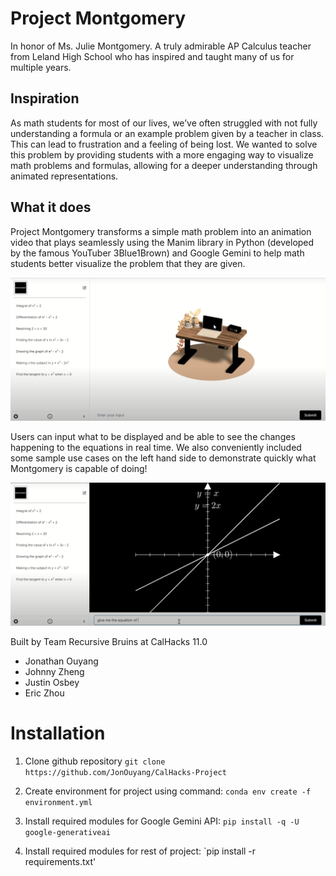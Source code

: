 # Project Montgomery

In honor of Ms. Julie Montgomery. A truly admirable AP Calculus teacher from Leland High School who has inspired and taught many of us for multiple years.

## Inspiration

As math students for most of our lives, we’ve often struggled with not fully understanding a formula or an example problem given by a teacher in class. This can lead to frustration and a feeling of being lost. We wanted to solve this problem by providing students with a more engaging way to visualize math problems and formulas, allowing for a deeper understanding through animated representations.

## What it does

Project Montgomery transforms a simple math problem into an animation video that plays seamlessly using the Manim library in Python (developed by the famous YouTuber 3Blue1Brown) and Google Gemini to help math students better visualize the problem that they are given.

![Image of Montgomery's home page](display_images/image.png)

Users can input what to be displayed and be able to see the changes happening to the equations in real time. We also conveniently included some sample use cases on the left hand side to demonstrate quickly what Montgomery is capable of doing!

![Image of Montgomery's ability to generate animations](display_images/image-1.png)

Built by Team Recursive Bruins at CalHacks 11.0

- Jonathan Ouyang
- Johnny Zheng
- Justin Osbey
- Eric Zhou

# Installation

1. Clone github repository
   `git clone https://github.com/JonOuyang/CalHacks-Project`

2. Create environment for project using command:
   `conda env create -f environment.yml`

3. Install required modules for Google Gemini API:
   `pip install -q -U google-generativeai`

4. Install required modules for rest of project:
   `pip install -r requirements.txt'
